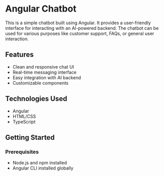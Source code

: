 # Angular Chatbot

This is a simple chatbot built using Angular. It provides a user-friendly interface for interacting with an AI-powered backend. The chatbot can be used for various purposes like customer support, FAQs, or general user interaction.

## Features

- Clean and responsive chat UI
- Real-time messaging interface
- Easy integration with AI backend
- Customizable components

## Technologies Used

- Angular
- HTML/CSS
- TypeScript

## Getting Started

### Prerequisites

- Node.js and npm installed
- Angular CLI installed globally

